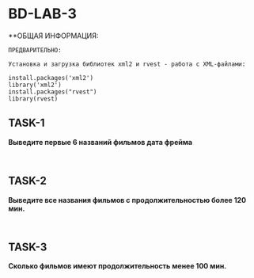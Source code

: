# **BD-LAB-3**

**ОБЩАЯ ИНФОРМАЦИЯ:   

```
ПРЕДВАРИТЕЛЬНО:

Установка и загрузка библиотек xml2 и rvest - работа с XML-файлами:

install.packages('xml2')
library('xml2')
install.packages("rvest")
library(rvest)
```


## **TASK-1**
**Выведите первые 6 названий фильмов дата фрейма** 

```
```
```
```

## **TASK-2**
**Выведите все названия фильмов с продолжительностью более 120 мин.**

```
```
```
```

## **TASK-3**
**Сколько фильмов имеют продолжительность менее 100 мин.**

```
```
```
```

